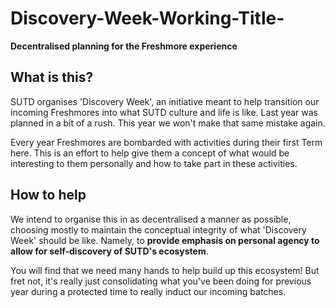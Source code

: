 # Discovery-Week-Working-Title-
**Decentralised planning for the Freshmore experience**

## What is this?
SUTD organises 'Discovery Week', an initiative meant to help transition our incoming Freshmores into what SUTD culture and life is like. Last year was planned in a bit of a rush. This year we won't make that same mistake again.

Every year Freshmores are bombarded with activities during their first Term here. This is an effort to help give them a concept of what would be interesting to them personally and how to take part in these activities.

## How to help
We intend to organise this in as decentralised a manner as possible, choosing mostly to maintain the conceptual integrity of what 'Discovery Week' should be like. Namely, to **provide emphasis on personal agency to allow for self-discovery of SUTD's ecosystem**.

You will find that we need many hands to help build up this ecosystem! But fret not, it's really just consolidating what you've been doing for previous year during a protected time to really induct our incoming batches.
